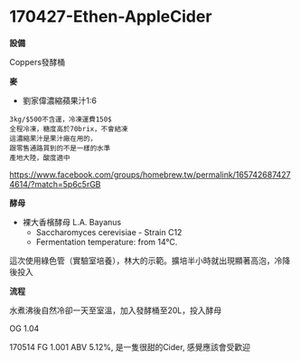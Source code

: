 # 170427-Ethen-AppleCider

**設備**

Coppers發酵桶

**麥**

* 劉家偉濃縮蘋果汁1:6


```
3kg/$500不含運，冷凍運費150$
全程冷凍，糖度高於70brix，不會結凍
這濃縮果汁是果汁廠在用的，
跟零售通路買到的不是一樣的水準
產地大陸，酸度適中
```

<https://www.facebook.com/groups/homebrew.tw/permalink/1657426874274614/?match=5p6c5rGB>

**酵母**

* 裸大香檳酵母 L.A. Bayanus 
  * Saccharomyces cerevisiae - Strain C12
  * Fermentation temperature: from 14°C.

這次使用綠色管（實驗室培養），林大的示範。擴培半小時就出現顯著高泡，冷降後投入

**流程**

水煮沸後自然冷卻一天至室溫，加入發酵桶至20L，投入酵母

OG 1.04

170514 FG 1.001 ABV 5.12%, 是一隻很甜的Cider, 感覺應該會受歡迎